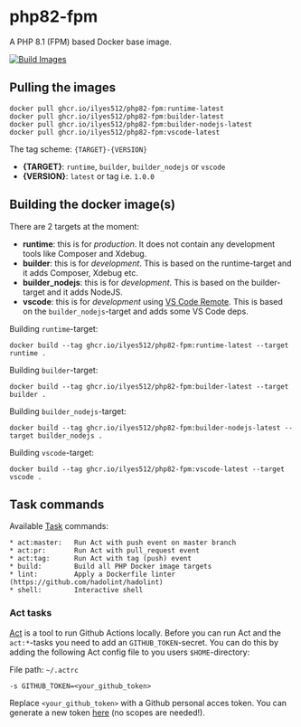 # php82-fpm

A PHP 8.1 (FPM) based Docker base image.

[![Build Images](https://github.com/Ilyes512/php82-fpm/workflows/Build%20Images/badge.svg)](https://github.com/Ilyes512/php82-fpm/actions?query=workflow%3A%22Build+Images%22)

## Pulling the images

```
docker pull ghcr.io/ilyes512/php82-fpm:runtime-latest
docker pull ghcr.io/ilyes512/php82-fpm:builder-latest
docker pull ghcr.io/ilyes512/php82-fpm:builder-nodejs-latest
docker pull ghcr.io/ilyes512/php82-fpm:vscode-latest
```

The tag scheme: `{TARGET}-{VERSION}`

- **{TARGET}**: `runtime`, `builder`, `builder_nodejs` or `vscode`
- **{VERSION}**: `latest` or tag i.e. `1.0.0`

## Building the docker image(s)

There are 2 targets at the moment:

  - **runtime**: this is for *production*. It does not contain any development tools like Composer and Xdebug.
  - **builder**: this is for *development*. This is based on the runtime-target and it adds Composer, Xdebug etc.
  - **builder_nodejs**: this is for *development*. This is based on the builder-target and it adds NodeJS.
  - **vscode**: this is for *development* using
  [VS Code Remote](https://code.visualstudio.com/docs/remote/remote-overview). This is based on the
  `builder_nodejs`-target and adds some VS Code deps.

Building `runtime`-target:

```
docker build --tag ghcr.io/ilyes512/php82-fpm:runtime-latest --target runtime .
```

Building `builder`-target:

```
docker build --tag ghcr.io/ilyes512/php82-fpm:builder-latest --target builder .
```

Building `builder_nodejs`-target:

```
docker build --tag ghcr.io/ilyes512/php82-fpm:builder-nodejs-latest --target builder_nodejs .
```

Building `vscode`-target:

```
docker build --tag ghcr.io/ilyes512/php82-fpm:vscode-latest --target vscode .
```

## Task commands

Available [Task](https://taskfile.dev/#/) commands:

```
* act:master:   Run Act with push event on master branch
* act:pr:       Run Act with pull_request event
* act:tag:      Run Act with tag (push) event
* build:        Build all PHP Docker image targets
* lint:         Apply a Dockerfile linter (https://github.com/hadolint/hadolint)
* shell:        Interactive shell
```

### Act tasks

[Act](https://github.com/nektos/act) is a tool to run Github Actions locally. Before you can run Act and the
`act:*`-tasks you need to add an `GITHUB_TOKEN`-secret. You can do this by adding the following
Act config file to you users `$HOME`-directory:

File path: `~/.actrc`
```
-s GITHUB_TOKEN=<your_github_token>
```

Replace `<your_github_token>` with a Github personal acces token. You can generate a new token
[here](https://github.com/settings/tokens/new?description=Act) (no scopes
are needed!).

